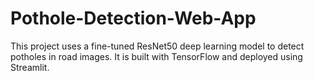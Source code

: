 # Pothole-Detection-Web-App
This project uses a fine-tuned ResNet50 deep learning model to detect potholes in road images. It is built with TensorFlow and deployed using Streamlit.
